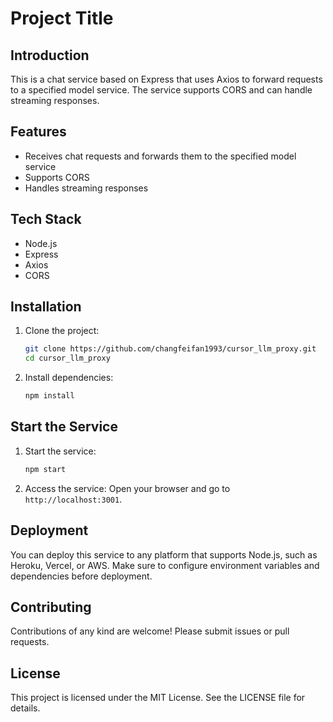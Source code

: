 # Project Title

## Introduction
This is a chat service based on Express that uses Axios to forward requests to a specified model service. The service supports CORS and can handle streaming responses.

## Features
- Receives chat requests and forwards them to the specified model service
- Supports CORS
- Handles streaming responses

## Tech Stack
- Node.js
- Express
- Axios
- CORS

## Installation
1. Clone the project:
   ```bash
   git clone https://github.com/changfeifan1993/cursor_llm_proxy.git
   cd cursor_llm_proxy
   ```

2. Install dependencies:
   ```bash
   npm install
   ```

## Start the Service
1. Start the service:
   ```bash
   npm start
   ```

2. Access the service:
   Open your browser and go to `http://localhost:3001`.

## Deployment
You can deploy this service to any platform that supports Node.js, such as Heroku, Vercel, or AWS. Make sure to configure environment variables and dependencies before deployment.

## Contributing
Contributions of any kind are welcome! Please submit issues or pull requests.

## License
This project is licensed under the MIT License. See the LICENSE file for details.